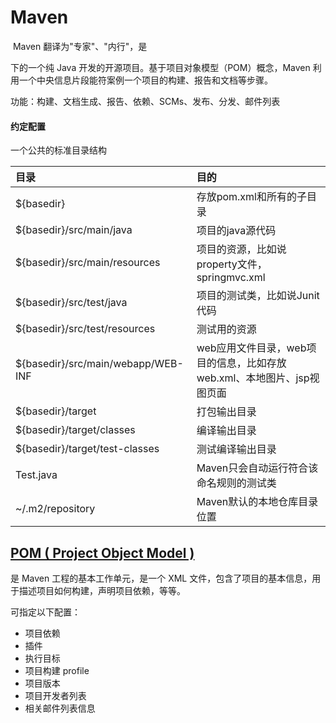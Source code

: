 # Maven

​	Maven 翻译为"专家"、"内行"，是 

[^Apache]: yyds

 下的一个纯 Java 开发的开源项目。基于项目对象模型（POM）概念，Maven 利用一个中央信息片段能符案例一个项目的构建、报告和文档等步骤。

功能：构建、文档生成、报告、依赖、SCMs、发布、分发、邮件列表

#### 约定配置

一个公共的标准目录结构

| 目录                               | 目的                                                         |
| :--------------------------------- | :----------------------------------------------------------- |
| ${basedir}                         | 存放pom.xml和所有的子目录                                    |
| ${basedir}/src/main/java           | 项目的java源代码                                             |
| ${basedir}/src/main/resources      | 项目的资源，比如说property文件，springmvc.xml                |
| ${basedir}/src/test/java           | 项目的测试类，比如说Junit代码                                |
| ${basedir}/src/test/resources      | 测试用的资源                                                 |
| ${basedir}/src/main/webapp/WEB-INF | web应用文件目录，web项目的信息，比如存放web.xml、本地图片、jsp视图页面 |
| ${basedir}/target                  | 打包输出目录                                                 |
| ${basedir}/target/classes          | 编译输出目录                                                 |
| ${basedir}/target/test-classes     | 测试编译输出目录                                             |
| Test.java                          | Maven只会自动运行符合该命名规则的测试类                      |
| ~/.m2/repository                   | Maven默认的本地仓库目录位置                                  |

## [POM ( Project Object Model )](https://www.runoob.com/maven/maven-pom.html)

是 Maven 工程的基本工作单元，是一个 XML 文件，包含了项目的基本信息，用于描述项目如何构建，声明项目依赖，等等。

可指定以下配置：

- 项目依赖
- 插件
- 执行目标
- 项目构建 profile
- 项目版本
- 项目开发者列表
- 相关邮件列表信息

